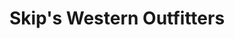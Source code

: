 ---
title: "Skip's Western Outfitters"
url: /daytona-beach/skips-western-outfitters/
shop: shoes
---